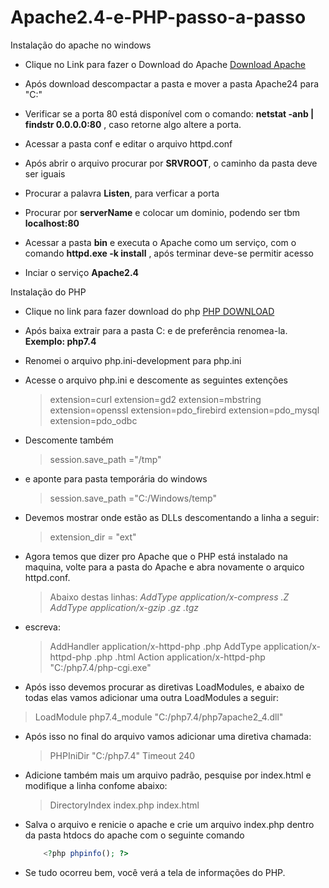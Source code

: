 # Apache2.4-e-PHP-passo-a-passo
Instalação do apache no windows

* Clique no Link para fazer o Download do Apache [Download Apache](https://www.apachelounge.com/download/#google_vignette)
* Após download descompactar a pasta e mover a pasta Apache24 para "C:"

* Verificar se a porta 80 está disponível com o comando: **netstat -anb | findstr 0.0.0.0:80** , caso retorne algo altere a porta.
* Acessar a pasta conf e editar o arquivo httpd.conf

* Após abrir o arquivo procurar por **SRVROOT**, o caminho da pasta deve ser iguais
* Procurar a palavra **Listen**, para verficar a porta
* Procurar por **serverName** e colocar um dominio, podendo ser tbm **localhost:80**
* Acessar a pasta **bin** e executa o Apache como um serviço, com o comando **httpd.exe -k install** , após terminar deve-se permitir acesso
* Inciar o serviço **Apache2.4**

Instalação do PHP

* Clique no link para fazer download do php [PHP DOWNLOAD](https://www.php.net/)
* Após baixa extrair para a pasta C: e de preferência renomea-la. **Exemplo: php7.4**
* Renomei o arquivo php.ini-development para php.ini
* Acesse o arquivo php.ini e descomente as seguintes extenções

    > extension=curl
    > extension=gd2
    > extension=mbstring
    > extension=openssl
    > extension=pdo_firebird
    > extension=pdo_mysql
    > extension=pdo_odbc
 
 * Descomente também
    
    > session.save_path ="/tmp"
    
* e aponte para pasta temporária do windows

    >session.save_path ="C:/Windows/temp"
 
* Devemos mostrar onde estão as DLLs descomentando a linha a seguir:
  
    > extension_dir = "ext"
    
 * Agora temos que dizer pro Apache que o PHP está instalado na maquina, volte para a pasta do Apache e abra novamente o arquico httpd.conf.
  
   > Abaixo destas linhas:
   > _AddType application/x-compress .Z_
   > _AddType application/x-gzip .gz .tgz_

 * escreva:
   
   > AddHandler application/x-httpd-php .php
   > AddType application/x-httpd-php .php .html
   > Action application/x-httpd-php "C:/php7.4/php-cgi.exe"
   
 * Após isso devemos procurar as diretivas LoadModules, e abaixo de todas elas vamos adicionar uma outra LoadModules a seguir:
 
  > LoadModule php7.4_module "C:/php7.4/php7apache2_4.dll"
  
 * Após isso no final do arquivo vamos adicionar uma diretiva chamada:
 
   > PHPIniDir "C:/php7.4"
   > Timeout 240

 * Adicione também mais um arquivo padrão, pesquise por index.html e modifique a linha confome abaixo:
   
   > DirectoryIndex index.php index.html
   
 * Salva o arquivo e renicie o apache e crie um arquivo index.php dentro da pasta htdocs do apache com o seguinte comando
 
    ~~~PHP
        <?php phpinfo(); ?>
    ~~~
    
  * Se tudo ocorreu bem, você verá a tela de informações do PHP.
 
